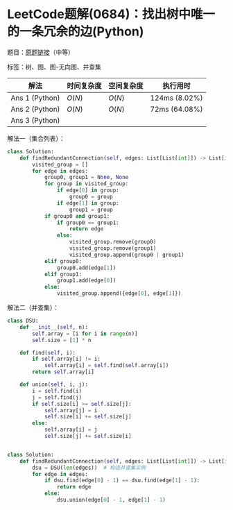 # LeetCode题解(0684)：找出树中唯一的一条冗余的边(Python)

题目：[原题链接](https://leetcode-cn.com/problems/redundant-connection/)（中等）

标签：树、图、图-无向图、并查集

| 解法           | 时间复杂度 | 空间复杂度 | 执行用时      |
| -------------- | ---------- | ---------- | ------------- |
| Ans 1 (Python) | $O(N)$     | $O(N)$     | 124ms (8.02%) |
| Ans 2 (Python) | $O(N)$     | $O(N)$     | 72ms (64.08%) |
| Ans 3 (Python) |            |            |               |

解法一（集合列表）：

```python
class Solution:
    def findRedundantConnection(self, edges: List[List[int]]) -> List[int]:
        visited_group = []
        for edge in edges:
            group0, group1 = None, None
            for group in visited_group:
                if edge[0] in group:
                    group0 = group
                if edge[1] in group:
                    group1 = group
            if group0 and group1:
                if group0 == group1:
                    return edge
                else:
                    visited_group.remove(group0)
                    visited_group.remove(group1)
                    visited_group.append(group0 | group1)
            elif group0:
                group0.add(edge[1])
            elif group1:
                group1.add(edge[0])
            else:
                visited_group.append({edge[0], edge[1]})
```

解法二（并查集）：

```python
class DSU:
    def __init__(self, n):
        self.array = [i for i in range(n)]
        self.size = [1] * n

    def find(self, i):
        if self.array[i] != i:
            self.array[i] = self.find(self.array[i])
        return self.array[i]

    def union(self, i, j):
        i = self.find(i)
        j = self.find(j)
        if self.size[i] >= self.size[j]:
            self.array[j] = i
            self.size[i] += self.size[j]
        else:
            self.array[i] = j
            self.size[j] += self.size[i]


class Solution:
    def findRedundantConnection(self, edges: List[List[int]]) -> List[int]:
        dsu = DSU(len(edges))  # 构造并查集实例
        for edge in edges:
            if dsu.find(edge[0] - 1) == dsu.find(edge[1] - 1):
                return edge
            else:
                dsu.union(edge[0] - 1, edge[1] - 1)
```


